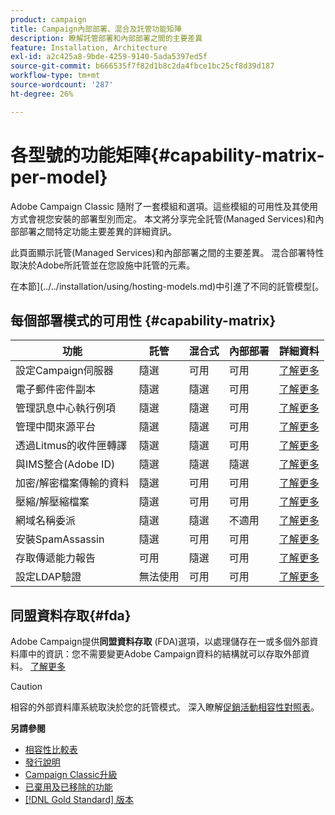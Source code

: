 ```yaml
---
product: campaign
title: Campaign內部部署、混合及託管功能矩陣
description: 瞭解託管部署和內部部署之間的主要差異
feature: Installation, Architecture
exl-id: a2c425a8-9bde-4259-9140-5ada5397ed5f
source-git-commit: b666535f7f82d1b8c2da4fbce1bc25cf8d39d187
workflow-type: tm+mt
source-wordcount: '287'
ht-degree: 26%

---
```


# 各型號的功能矩陣{#capability-matrix-per-model}



Adobe Campaign Classic 隨附了一套模組和選項。這些模組的可用性及其使用方式會視您安裝的部署型別而定。 本文將分享完全託管(Managed Services)和內部部署之間特定功能主要差異的詳細資訊。

此頁面顯示託管(Managed Services)和內部部署之間的主要差異。 混合部署特性取決於Adobe所託管並在您設施中託管的元素。

在本節](../../installation/using/hosting-models.md)中引進了不同的託管模型[。

## 每個部署模式的可用性 {#capability-matrix}

| 功能 | 託管 | 混合式 | 內部部署 | 詳細資料 |
|-----------------------------------------------|------------------|-----------|---------------|-----------------------------------------------------------------------------------------------------------------------------------------------------------------------------------------------------------------------|
| 設定Campaign伺服器 | 隨選 | 可用 | 可用 | [了解更多](../../installation/using/the-server-configuration-file.md) |
| 電子郵件密件副本 | 隨選 | 隨選 | 可用 | [了解更多](../../installation/using/email-archiving.md) |
| 管理訊息中心執行例項 | 隨選 | 隨選 | 可用 | [了解更多](../../message-center/using/about-transactional-messaging.md) |
| 管理中間來源平台 | 隨選 | 隨選 | 可用 | [了解更多](../../installation/using/mid-sourcing-server.md) |
| 透過Litmus的收件匣轉譯 | 隨選 | 隨選 | 可用 | [了解更多](../../delivery/using/inbox-rendering.md) |
| 與IMS整合(Adobe ID) | 隨選 | 隨選 | 隨選 | [了解更多](../../integrations/using/about-adobe-id.md) |
| 加密/解密檔案傳輸的資料 | 隨選 | 可用 | 可用 | [了解更多](../../platform/using/unzip-decrypt.md) |
| 壓縮/解壓縮檔案 | 隨選 | 可用 | 可用 | [了解更多](../../platform/using/unzip-decrypt.md) |
| 網域名稱委派 | 隨選 | 隨選 | 不適用 | [了解更多](https://experienceleague.adobe.com/docs/control-panel/using/subdomains-and-certificates/setting-up-new-subdomain.html?lang=zh-Hant) |
| 安裝SpamAssassin | 隨選 | 可用 | 可用 | [了解更多](../../delivery/using/spamassassin.md) |
| 存取傳遞能力報告 | 可用 | 隨選 | 可用 | [了解更多](../../delivery/using/monitoring-deliverability.md) |
| 設定LDAP驗證 | 無法使用 | 可用 | 可用 | [了解更多](../../installation/using/connecting-through-ldap.md) |


## 同盟資料存取{#fda}

Adobe Campaign提供&#x200B;**同盟資料存取** (FDA)選項，以處理儲存在一或多個外部資料庫中的資訊：您不需要變更Adobe Campaign資料的結構就可以存取外部資料。 [了解更多](../../installation/using/about-fda.md)

>[!CAUTION]
>
>相容的外部資料庫系統取決於您的託管模式。 深入瞭解[促銷活動相容性對照表](../../rn/using/compatibility-matrix.md)。
>

**另請參閱**

* [相容性比較表](../../rn/using/compatibility-matrix.md)
* [發行說明](../../rn/using/latest-release.md)
* [Campaign Classic升級](../../rn/using/rn-overview.md)
* [已棄用及已移除的功能](../../rn/using/deprecated-features.md)
* [[!DNL Gold Standard] 版本](../../rn/using/gold-standard.md)
